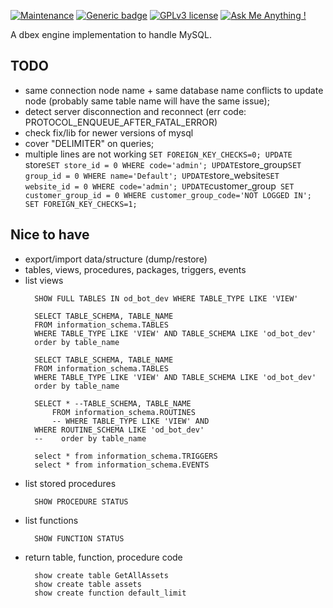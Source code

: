 [![Maintenance](https://img.shields.io/badge/Maintained%3F-yes-green.svg)](https://bitbucket.org/lbesson/ansi-colors)
[![Generic badge](https://img.shields.io/badge/Status-Not_ready-red.svg)](https://shields.io/)
[![GPLv3 license](https://img.shields.io/badge/License-GPLv3-blue.svg)](http://perso.crans.org/besson/LICENSE.html)
[![Ask Me Anything !](https://img.shields.io/badge/Ask%20me-anything-1abc9c.svg)](https://GitHub.com/Naereen/ama)

A dbex engine implementation to handle MySQL.

## TODO
- same connection node name + same database name conflicts to update node (probably same table name will have the same issue);
- detect server disconnection and reconnect (err code: PROTOCOL_ENQUEUE_AFTER_FATAL_ERROR)
- check fix/lib for newer versions of mysql
- cover "DELIMITER" on queries;
- multiple lines are not working
  `SET FOREIGN_KEY_CHECKS=0;
  UPDATE `store` SET store_id = 0 WHERE code='admin';
  UPDATE `store_group` SET group_id = 0 WHERE name='Default';
  UPDATE `store_website` SET website_id = 0 WHERE code='admin';
  UPDATE `customer_group` SET customer_group_id = 0 WHERE customer_group_code='NOT LOGGED IN';
  SET FOREIGN_KEY_CHECKS=1;`

## Nice to have
- export/import data/structure (dump/restore)
- tables, views, procedures, packages, triggers, events
- list views
  ```
    SHOW FULL TABLES IN od_bot_dev WHERE TABLE_TYPE LIKE 'VIEW'

    SELECT TABLE_SCHEMA, TABLE_NAME
    FROM information_schema.TABLES
    WHERE TABLE_TYPE LIKE 'VIEW' AND TABLE_SCHEMA LIKE 'od_bot_dev'
    order by table_name

    SELECT TABLE_SCHEMA, TABLE_NAME
    FROM information_schema.TABLES
    WHERE TABLE_TYPE LIKE 'VIEW' AND TABLE_SCHEMA LIKE 'od_bot_dev'
    order by table_name

    SELECT * --TABLE_SCHEMA, TABLE_NAME
        FROM information_schema.ROUTINES
        -- WHERE TABLE_TYPE LIKE 'VIEW' AND
    WHERE ROUTINE_SCHEMA LIKE 'od_bot_dev'
    --    order by table_name

    select * from information_schema.TRIGGERS
    select * from information_schema.EVENTS
  ```
- list stored procedures
  ```
    SHOW PROCEDURE STATUS
  ```
- list functions
  ```
    SHOW FUNCTION STATUS
  ```
- return table, function, procedure code
  ```
    show create table GetAllAssets
    show create table assets
    show create function default_limit
  ```
